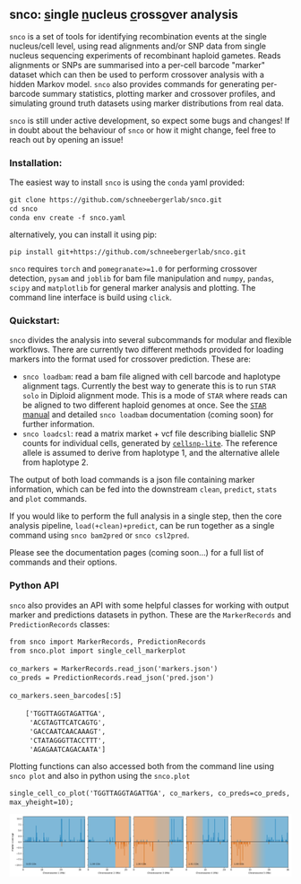 ## **snco**: <ins>s</ins>ingle <ins>n</ins>ucleus <ins>c</ins>ross<ins>o</ins>ver analysis

`snco` is a set of tools for identifying recombination events at the single nucleus/cell level, using read alignments and/or SNP data from single nucleus sequencing experiments of recombinant haploid gametes. Reads alignments or SNPs are summarised into a per-cell barcode "marker" dataset which can then be used to perform crossover analysis with a hidden Markov model. `snco` also provides commands for generating per-barcode summary statistics, plotting marker and crossover profiles, and simulating ground truth datasets using marker distributions from real data.

`snco` is still under active development, so expect some bugs and changes! If in doubt about the behaviour of `snco` or how it might change, feel free to reach out by opening an issue!

### Installation:

The easiest way to install `snco` is using the `conda` yaml provided:

```
git clone https://github.com/schneebergerlab/snco.git
cd snco
conda env create -f snco.yaml
```

alternatively, you can install it using pip:

```
pip install git+https://github.com/schneebergerlab/snco.git
```

`snco` requires `torch` and `pomegranate>=1.0` for performing crossover detection, `pysam` and `joblib` for bam file manipulation and `numpy`, `pandas`, `scipy` and `matplotlib` for general marker analysis and plotting. The command line interface is build using `click`.

### Quickstart:

`snco` divides the analysis into several subcommands for modular and flexible workflows. There are currently two different methods provided for loading markers into the format used for crossover prediction. These are: 

* `snco loadbam`: read a bam file aligned with cell barcode and haplotype alignment tags. Currently the best way to generate this is to run `STAR solo` in Diploid alignment mode. This is a mode of `STAR` where reads can be aligned to two different haploid genomes at once. See the [`STAR` manual](https://github.com/alexdobin/STAR/blob/master/doc/STARmanual.pdf) and detailed `snco loadbam` documentation (coming soon) for further information.
* `snco loadcsl`: read a matrix market + vcf file describing biallelic SNP counts for individual cells, generated by [`cellsnp-lite`](https://github.com/single-cell-genetics/cellsnp-lite). The reference allele is assumed to derive from haplotype 1, and the alternative allele from haplotype 2.

The output of both load commands is a json file containing marker information, which can be fed into the downstream `clean`, `predict`, `stats` and `plot` commands.

If you would like to perform the full analysis in a single step, then the core analysis pipeline, `load(+clean)+predict`, can be run together as a single command using `snco bam2pred` or `snco csl2pred`.

Please see the documentation pages (coming soon...) for a full list of commands and their options.

### Python API

`snco` also provides an API with some helpful classes for working with output marker and predictions datasets in python. These are the `MarkerRecords` and `PredictionRecords` classes:

```
from snco import MarkerRecords, PredictionRecords
from snco.plot import single_cell_markerplot

co_markers = MarkerRecords.read_json('markers.json')
co_preds = PredictionRecords.read_json('pred.json')

co_markers.seen_barcodes[:5]

    ['TGGTTAGGTAGATTGA',
     'ACGTAGTTCATCAGTG',
     'GACCAATCAACAAAGT',
     'CTATAGGGTTACCTTT',
     'AGAGAATCAGACAATA']
```

Plotting functions can also accessed both from the command line using `snco plot` and also in python using the `snco.plot`

```
single_cell_co_plot('TGGTTAGGTAGATTGA', co_markers, co_preds=co_preds, max_yheight=10);
```

![single nucleus marker plot](images/sn_markerplot_example.png)